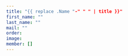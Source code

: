 ```yaml
---
title: "{{ replace .Name "-" " " | title }}"
first_name: ""
last_name: ""
mail: ""
order: 
image:
member: []
---
```

